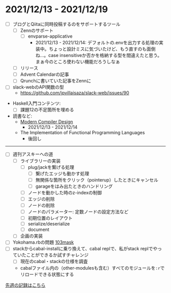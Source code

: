 # 2021/12/13 - 2021/12/19

- [ ] ブログとQiitaに同時投稿するのをサポートするツール
    - [ ] Zennのサポート
        - [ ] envparse-applicative
            - 2021/12/13 - 2021/12/14: デフォルトの.envを出力する処理の実装中。ちょっと設計ミスに気づいたけど、もう直すのも面倒ね...。case insensitiveか否かを格納する型を間違えたと思う。まぁ今のところ使わない機能だろうしなぁ
    - [ ] リリース
    - [ ] Advent Calendarの記事
    - [ ] Qrunchに書いていた記事をZennに
- [ ] slack-webのAPI関数の型
    - <https://github.com/jpvillaisaza/slack-web/issues/90>
- Haskell入門コンテンツ:
    - [ ] 課題12の不足箇所を埋める
- 読書など:
    - [Modern Compiler Design](https://www.springer.com/jp/book/9781461446989)
        - 2021/12/13 - 2021/12/14
    - The Implementation of Functional Programming Languages
        - 後回し

------

- [ ] 週刊アスキーへの道
    - [ ] ライブラリーの実装
        - [ ] plug/jackを繋げる処理
            - [ ] 繋げたエッジも動かす処理
            - [ ] 無関係な箇所をクリック（pointerup）したときにキャンセル
            - [ ] garageをはみ出たときのハンドリング
        - [ ] ノードを動かした時のz-indexの制御
        - [ ] エッジの削除
        - [ ] ノードの削除
        - [ ] ノードのパラメーター: 定数ノードの設定方法など
        - [ ] 初期位置のレイアウト
        - [ ] serialize/deserialize
        - [ ] document
    - [ ] 企画の実装
- [ ] Yokohama.rbの問題 [103mask](http://nabetani.sakura.ne.jp/yokohamarb/103mask/)
- [ ] stackからcabal-installに乗り換えて、cabal replで、私がstack replでやっていたことができるか試すチャレンジ
    - [ ] 現在のcabal・stackの仕様を調査
    - cabalファイル内の（other-modulesも含む）すべてのモジュールを`:r`でリロードできる状態にする

[先週の記録はこちら](https://github.com/igrep/daily-commits/blob/0288f7db2845f42eeb31a926c374965dd8f8b2c8/yesterday.md)
